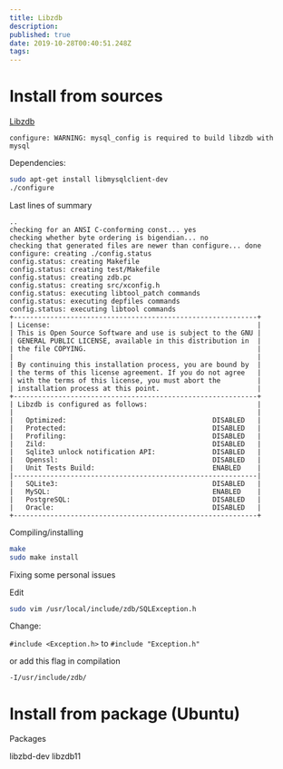 ```yaml
---
title: Libzdb
description: 
published: true
date: 2019-10-28T00:40:51.248Z
tags: 
---
```


# Install from sources

[Libzdb](http://www.tildeslash.com/libzdb/#)


`configure: WARNING: mysql_config is required to build libzdb with mysql
`

Dependencies:

```sh
sudo apt-get install libmysqlclient-dev
./configure
```
Last lines of summary
```text
..
checking for an ANSI C-conforming const... yes
checking whether byte ordering is bigendian... no
checking that generated files are newer than configure... done
configure: creating ./config.status
config.status: creating Makefile
config.status: creating test/Makefile
config.status: creating zdb.pc
config.status: creating src/xconfig.h
config.status: executing libtool_patch commands
config.status: executing depfiles commands
config.status: executing libtool commands
+------------------------------------------------------------+
| License:                                                   |
| This is Open Source Software and use is subject to the GNU |
| GENERAL PUBLIC LICENSE, available in this distribution in  |
| the file COPYING.                                          |
|                                                            |
| By continuing this installation process, you are bound by  |
| the terms of this license agreement. If you do not agree   |
| with the terms of this license, you must abort the         |
| installation process at this point.                        |
+------------------------------------------------------------+
| Libzdb is configured as follows:                           |
|                                                            |
|   Optimized:                                    DISABLED   |
|   Protected:                                    DISABLED   |
|   Profiling:                                    DISABLED   |
|   Zild:                                         DISABLED   |
|   Sqlite3 unlock notification API:              DISABLED   |
|   Openssl:                                      DISABLED   |
|   Unit Tests Build:                             ENABLED    |
|------------------------------------------------------------|
|   SQLite3:                                      DISABLED   |
|   MySQL:                                        ENABLED    |
|   PostgreSQL:                                   DISABLED   |
|   Oracle:                                       DISABLED   |
+------------------------------------------------------------+

```

Compiling/installing


```sh
make
sudo make install
```

Fixing some personal issues

Edit 

```sh
sudo vim /usr/local/include/zdb/SQLException.h
```

Change:  

`#include <Exception.h>` to `#include "Exception.h"`

or add this flag in compilation

`-I/usr/include/zdb/`



# Install from package (Ubuntu)
Packages

libzbd-dev
libzdb11